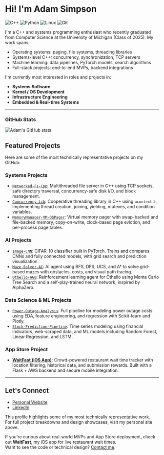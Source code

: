 # Hi! I'm Adam Simpson

![C++](https://img.shields.io/badge/C++-00599C?style=flat&logo=c%2B%2B&logoColor=white)
![Python](https://img.shields.io/badge/Python-3670A0?style=flat&logo=python&logoColor=white)
![Linux](https://img.shields.io/badge/Linux-FCC624?style=flat&logo=linux&logoColor=black)
![Git](https://img.shields.io/badge/Git-E44C30?style=flat&logo=git&logoColor=white)

I'm a C++ and systems programming enthusiast who recently graduated from Computer Science at the University of Michigan (Class of 2025). My work spans:

- Operating systems: paging, file systems, threading libraries
- Systems-level C++: concurrency, synchronization, TCP servers
- Machine learning: data pipelines, PyTorch models, search algorithms
- Full-stack projects: end-to-end MVPs, backend integrations

I'm currently most interested in roles and projects in:
- **Systems Software**
- **Kernel / OS Development**
- **Infrastructure Engineering**
- **Embedded & Real-time Systems**

---

### GitHub Stats

![Adam's GitHub stats](https://github-readme-stats.vercel.app/api?username=will51mps0n&show_icons=true&theme=default)
## Featured Projects

Here are some of the most technically representative projects on my GitHub:

### Systems Projects

- [`Networked-Fs-Cpp`](https://github.com/will51mps0n/Networked-Fs-Cpp): Multithreaded file server in C++ using TCP sockets, safe directory traversal, concurrency-safe disk I/O, and block management.
- [`Concurrency-Lib`](https://github.com/will51mps0n/Concurrency-Lib): Cooperative threading library in C++ using `ucontext.h`, implementing thread creation, joining, yielding, mutexes, and condition variables.
- [`MemoryManager-VM-OSPager`](https://github.com/will51mps0n/MemoryManager-VM-OSPager): Virtual memory pager with swap-backed and file-backed memory, copy-on-write, clock-based page eviction, and per-process page tables.

### AI Projects

- [`Image-CNN`](https://github.com/will51mps0n/Image-CNN): CIFAR-10 classifier built in PyTorch. Trains and compares CNNs and fully connected models, with grid search and prediction visualization.
- [`Maze-Solver-AI`](https://github.com/will51mps0n/Maze-Solver-AI): AI agent using BFS, DFS, UCS, and A* to solve grid-based mazes with obstacles, costs, and visual path tracing.
- [`Othello-AG0`](https://github.com/will51mps0n/Othello-AG0): Reinforcement learning agent for Othello using Monte Carlo Tree Search and a self-play-trained neural network, inspired by AlphaZero.

### Data Science & ML Projects

- [`Power-Outage-Analysis`](https://github.com/will51mps0n/Power-Outage-Analysis): Full pipeline for modeling power outage costs using EDA, feature engineering, and regression with Scikit-learn and Plotly.
- [`Stock-Prediction-Pipeline`](https://github.com/will51mps0n/Stock-Prediction-Pipeline): Time series modeling using financial indicators, web-scraped data, and ML models including Random Forest, Linear Regression, and LSTM.

### App Store Project

- [**WaitFast (iOS App)**](https://apps.apple.com/us/app/waitfast/id6744225739): Crowd-powered restaurant wait time tracker with location filtering, historical data, and submission rewards. Built with a Flask + AWS backend and secure mobile integration.  

---

## Let's Connect

- [Personal Website](https://will51mps0n.github.io/Adam-Simpson-Portfolio/)  
- [LinkedIn](https://www.linkedin.com/in/adam-simpson-b6a3201a7/)

This profile highlights some of my most technically representative work.  
For full project breakdowns and design showcases, visit my personal site above.

If you're curious about real-world MVPs and App Store deployment, check out **WaitFast**,   my iOS app for live restaurant wait times.  
Want to see the code or technical design? [Contact me](mailto:adwisi@umich.edu).
